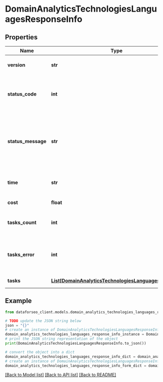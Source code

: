 # DomainAnalyticsTechnologiesLanguagesResponseInfo


## Properties

Name | Type | Description | Notes
------------ | ------------- | ------------- | -------------
**version** | **str** | the current version of the API | [optional] 
**status_code** | **int** | general status code you can find the full list of the response codes here | [optional] 
**status_message** | **str** | general informational message you can find the full list of general informational messages here | [optional] 
**time** | **str** | total execution time, seconds | [optional] 
**cost** | **float** | total tasks cost, USD | [optional] 
**tasks_count** | **int** | the number of tasks in the tasks array | [optional] 
**tasks_error** | **int** | the number of tasks in the tasks array returned with an error | [optional] 
**tasks** | [**List[DomainAnalyticsTechnologiesLanguagesTaskInfo]**](DomainAnalyticsTechnologiesLanguagesTaskInfo.md) | array of tasks | [optional] 

## Example

```python
from dataforseo_client.models.domain_analytics_technologies_languages_response_info import DomainAnalyticsTechnologiesLanguagesResponseInfo

# TODO update the JSON string below
json = "{}"
# create an instance of DomainAnalyticsTechnologiesLanguagesResponseInfo from a JSON string
domain_analytics_technologies_languages_response_info_instance = DomainAnalyticsTechnologiesLanguagesResponseInfo.from_json(json)
# print the JSON string representation of the object
print(DomainAnalyticsTechnologiesLanguagesResponseInfo.to_json())

# convert the object into a dict
domain_analytics_technologies_languages_response_info_dict = domain_analytics_technologies_languages_response_info_instance.to_dict()
# create an instance of DomainAnalyticsTechnologiesLanguagesResponseInfo from a dict
domain_analytics_technologies_languages_response_info_form_dict = domain_analytics_technologies_languages_response_info.from_dict(domain_analytics_technologies_languages_response_info_dict)
```
[[Back to Model list]](../README.md#documentation-for-models) [[Back to API list]](../README.md#documentation-for-api-endpoints) [[Back to README]](../README.md)


